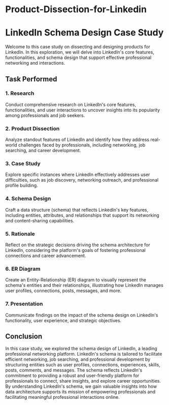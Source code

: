 # Product-Dissection-for-Linkedin

 # LinkedIn Schema Design Case Study

Welcome to this case study on dissecting and designing products for LinkedIn. In this exploration, we will delve into LinkedIn's core features, functionalities, and schema design that support effective professional networking and interactions.

## Task Performed

### 1. Research
Conduct comprehensive research on LinkedIn's core features, functionalities, and user interactions to uncover insights into its popularity among professionals and job seekers.

### 2. Product Dissection
Analyze standout features of LinkedIn and identify how they address real-world challenges faced by professionals, including networking, job searching, and career development.

### 3. Case Study
Explore specific instances where LinkedIn effectively addresses user difficulties, such as job discovery, networking outreach, and professional profile building.

### 4. Schema Design
Craft a data structure (schema) that reflects LinkedIn's key features, including entities, attributes, and relationships that support its networking and content-sharing capabilities.

### 5. Rationale
Reflect on the strategic decisions driving the schema architecture for LinkedIn, considering the platform's goals of fostering professional connections and career advancement.

### 6. ER Diagram
Create an Entity-Relationship (ER) diagram to visually represent the schema's entities and their relationships, illustrating how LinkedIn manages user profiles, connections, posts, messages, and more.

### 7. Presentation
Communicate findings on the impact of the schema design on LinkedIn's functionality, user experience, and strategic objectives.

## Conclusion

In this case study, we explored the schema design of LinkedIn, a leading professional networking platform. LinkedIn's schema is tailored to facilitate efficient networking, job searching, and professional development by structuring entities such as user profiles, connections, experiences, skills, posts, comments, and messages. The schema reflects LinkedIn's commitment to providing a robust and user-friendly platform for professionals to connect, share insights, and explore career opportunities. By understanding LinkedIn's schema, we gain valuable insights into how data architecture supports its mission of empowering professionals and facilitating meaningful professional interactions online.


